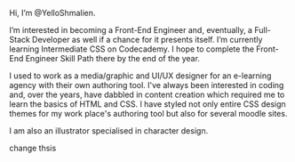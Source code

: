 Hi, I’m @YelloShmalien.

I’m interested in becoming a Front-End Engineer and, eventually, a Full-Stack Developer as well if a chance for it presents itself.
I’m currently learning Intermediate CSS on Codecademy. I hope to complete the Front-End Engineer Skill Path there by the end of the year.

I used to work as a media/graphic and UI/UX designer for an e-learning agency with their own authoring tool.
I've always been interested in coding and, over the years, have dabbled in content creation which required me to learn the basics of HTML and CSS.
I have styled not only entire CSS design themes for my work place's authoring tool but also for several moodle sites. 

I am also an illustrator specialised in character design. 

<!---
YelloShmalien/YelloShmalien is a ✨ special ✨ repository because its `README.md` (this file) appears on your GitHub profile.
You can click the Preview link to take a look at your changes.
--->

change thsis
